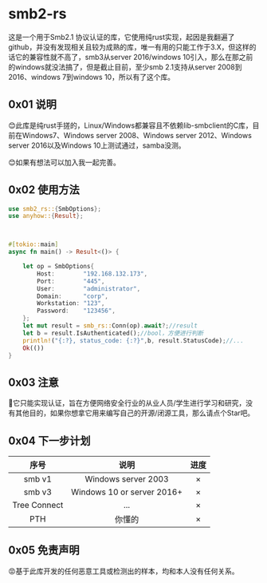 # smb2-rs

这是一个用于Smb2.1 协议认证的库，它使用纯rust实现，起因是我翻遍了github，并没有发现相关且较为成熟的库，唯一有用的只能工作于3.X，但这样的话它的兼容性就不高了，smb3从server 2016/windows 10引入，那么在那之前的windows就没法搞了，但是截止目前，至少smb 2.1支持从server 2008到2016、windows 7到windows 10，所以有了这个库。


## 0x01 说明

😊此库是纯rust手搓的，Linux/Windows都兼容且不依赖lib-smbclient的C库，目前在Windows7、Windows server 2008、Windows server 2012、Windows server 2016以及Windows 10上测试通过，samba没测。

😊如果有想法可以加入我一起完善。

## 0x02 使用方法



```rust
use smb2_rs::{SmbOptions};
use anyhow::{Result};



#[tokio::main]
async fn main() -> Result<()> {

    let op = SmbOptions{
        Host:        "192.168.132.173",
        Port:        "445",
        User:        "administrator",
        Domain:      "corp",
        Workstation: "123",
        Password:    "123456",
    };
    let mut result = smb_rs::Conn(op).await?;//result
    let b = result.IsAuthenticated();//bool，方便进行判断
    println!("{:?}, status_code: {:?}",b, result.StatusCode);//...
    Ok(())
}
```

## 0x03 注意

🤖它只能实现认证，旨在方便网络安全行业的从业人员/学生进行学习和研究，没有其他目的，如果你想拿它用来编写自己的开源/闭源工具，那么请点个Star吧。


## 0x04 下一步计划

|     序号     |            说明            | 进度 |
| :----------: | :------------------------: | :--: |
|    smb v1    |    Windows server 2003     |  ×   |
|    smb v3    | Windows 10 or server 2016+ |  ×   |
| Tree Connect |            ...             |  ×   |
|     PTH      |           你懂的           |  ×   |

## 0x05 免责声明

😡基于此库开发的任何恶意工具或检测出的样本，均和本人没有任何关系。
